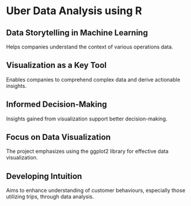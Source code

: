 # Uber Data Analysis using R

## Data Storytelling in Machine Learning
Helps companies understand the context of various operations data.


## Visualization as a Key Tool
Enables companies to comprehend complex data and derive actionable insights. 


## Informed Decision-Making
Insights gained from visualization support better decision-making. 


## Focus on Data Visualization
The project emphasizes using the ggplot2 library for effective data visualization. 


## Developing Intuition
Aims to enhance understanding of customer behaviours, especially those utilizing trips, through data analysis. 

